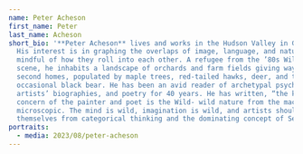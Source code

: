 ```yaml
---
name: Peter Acheson
first_name: Peter
last_name: Acheson
short_bio: '**Peter Acheson** lives and works in the Hudson Valley in Ghent, NY.
  His interest is in graphing the overlaps of image, language, and nature,
  mindful of how they roll into each other. A refugee from the ’80s Williamsburg
  scene, he inhabits a landscape of orchards and farm fields giving way to
  second homes, populated by maple trees, red-tailed hawks, deer, and the
  occasional black bear. He has been an avid reader of archetypal psychology,
  artists’ biographies, and poetry for 40 years. He has written, “the key
  concern of the painter and poet is the Wild- wild nature from the macro to the
  microscopic. The mind is wild, imagination is wild, and artists should free
  themselves from categorical thinking and the dominating concept of Self..." '
portraits:
  - media: 2023/08/peter-acheson
---
```

